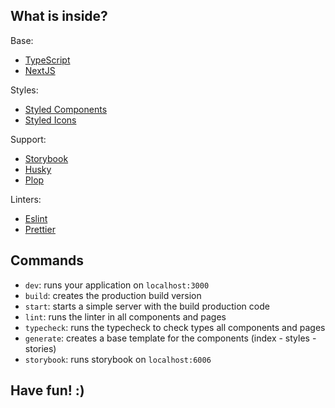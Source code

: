 ## What is inside?

Base:
- [TypeScript](https://www.typescriptlang.org/)
- [NextJS](https://nextjs.org/)

Styles:
- [Styled Components](https://styled-components.com/)
- [Styled Icons](https://styled-icons.js.org/)

Support:
- [Storybook](https://storybook.js.org/)
- [Husky](https://typicode.github.io/husky)
- [Plop](https://plopjs.com/)

Linters:
- [Eslint](https://eslint.org/)
- [Prettier](https://prettier.io/)

## Commands

- `dev`: runs your application on `localhost:3000`
- `build`: creates the production build version
- `start`: starts a simple server with the build production code
- `lint`: runs the linter in all components and pages
- `typecheck`: runs the typecheck to check types all components and pages
- `generate`: creates a base template for the components (index - styles - stories)
- `storybook`: runs storybook on `localhost:6006`


## Have fun! :)

